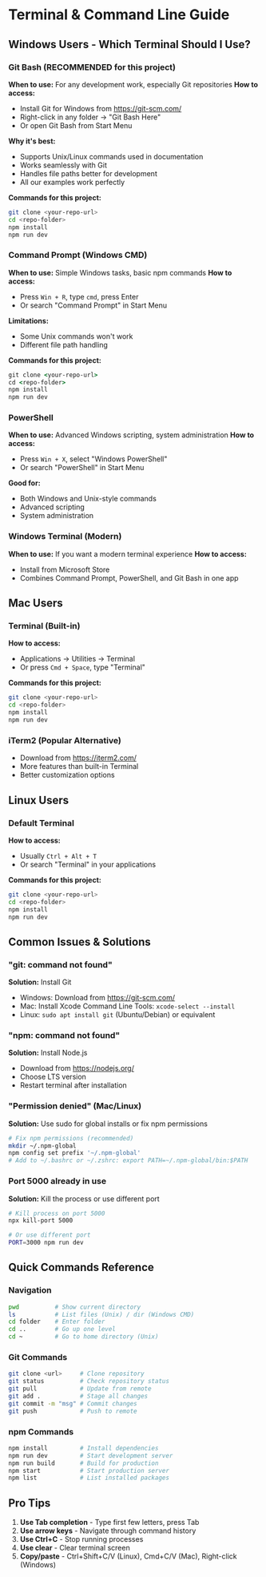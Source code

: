 # Terminal & Command Line Guide

## Windows Users - Which Terminal Should I Use?

### Git Bash (RECOMMENDED for this project)
**When to use:** For any development work, especially Git repositories
**How to access:**
- Install Git for Windows from https://git-scm.com/
- Right-click in any folder → "Git Bash Here"
- Or open Git Bash from Start Menu

**Why it's best:**
- Supports Unix/Linux commands used in documentation
- Works seamlessly with Git
- Handles file paths better for development
- All our examples work perfectly

**Commands for this project:**
```bash
git clone <your-repo-url>
cd <repo-folder>
npm install
npm run dev
```

### Command Prompt (Windows CMD)
**When to use:** Simple Windows tasks, basic npm commands
**How to access:**
- Press `Win + R`, type `cmd`, press Enter
- Or search "Command Prompt" in Start Menu

**Limitations:**
- Some Unix commands won't work
- Different file path handling

**Commands for this project:**
```cmd
git clone <your-repo-url>
cd <repo-folder>
npm install
npm run dev
```

### PowerShell
**When to use:** Advanced Windows scripting, system administration
**How to access:**
- Press `Win + X`, select "Windows PowerShell"
- Or search "PowerShell" in Start Menu

**Good for:**
- Both Windows and Unix-style commands
- Advanced scripting
- System administration

### Windows Terminal (Modern)
**When to use:** If you want a modern terminal experience
**How to access:**
- Install from Microsoft Store
- Combines Command Prompt, PowerShell, and Git Bash in one app

## Mac Users

### Terminal (Built-in)
**How to access:**
- Applications → Utilities → Terminal
- Or press `Cmd + Space`, type "Terminal"

**Commands for this project:**
```bash
git clone <your-repo-url>
cd <repo-folder>
npm install
npm run dev
```

### iTerm2 (Popular Alternative)
- Download from https://iterm2.com/
- More features than built-in Terminal
- Better customization options

## Linux Users

### Default Terminal
**How to access:**
- Usually `Ctrl + Alt + T`
- Or search "Terminal" in your applications

**Commands for this project:**
```bash
git clone <your-repo-url>
cd <repo-folder>
npm install
npm run dev
```

## Common Issues & Solutions

### "git: command not found"
**Solution:** Install Git
- Windows: Download from https://git-scm.com/
- Mac: Install Xcode Command Line Tools: `xcode-select --install`
- Linux: `sudo apt install git` (Ubuntu/Debian) or equivalent

### "npm: command not found"
**Solution:** Install Node.js
- Download from https://nodejs.org/
- Choose LTS version
- Restart terminal after installation

### "Permission denied" (Mac/Linux)
**Solution:** Use sudo for global installs or fix npm permissions
```bash
# Fix npm permissions (recommended)
mkdir ~/.npm-global
npm config set prefix '~/.npm-global'
# Add to ~/.bashrc or ~/.zshrc: export PATH=~/.npm-global/bin:$PATH
```

### Port 5000 already in use
**Solution:** Kill the process or use different port
```bash
# Kill process on port 5000
npx kill-port 5000

# Or use different port
PORT=3000 npm run dev
```

## Quick Commands Reference

### Navigation
```bash
pwd          # Show current directory
ls           # List files (Unix) / dir (Windows CMD)
cd folder    # Enter folder
cd ..        # Go up one level
cd ~         # Go to home directory (Unix)
```

### Git Commands
```bash
git clone <url>     # Clone repository
git status          # Check repository status
git pull            # Update from remote
git add .           # Stage all changes
git commit -m "msg" # Commit changes
git push            # Push to remote
```

### npm Commands
```bash
npm install         # Install dependencies
npm run dev         # Start development server
npm run build       # Build for production
npm start           # Start production server
npm list            # List installed packages
```

## Pro Tips

1. **Use Tab completion** - Type first few letters, press Tab
2. **Use arrow keys** - Navigate through command history
3. **Use Ctrl+C** - Stop running processes
4. **Use clear** - Clear terminal screen
5. **Copy/paste** - Ctrl+Shift+C/V (Linux), Cmd+C/V (Mac), Right-click (Windows)
